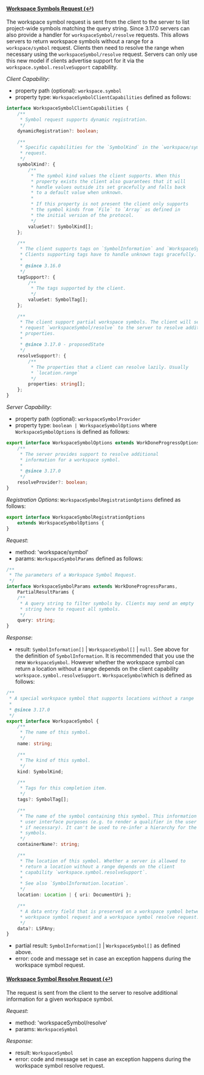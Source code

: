 #### <a href="#workspace_symbol" name="workspace_symbol" class="anchor">Workspace Symbols Request (:leftwards_arrow_with_hook:)</a>

The workspace symbol request is sent from the client to the server to list project-wide symbols matching the query string. Since 3.17.0 servers can also provide a handler for `workspaceSymbol/resolve` requests. This allows servers to return workspace symbols without a range for a `workspace/symbol` request. Clients then need to resolve the range when necessary using the `workspaceSymbol/resolve` request. Servers can only use this new model if clients advertise support for it via the `workspace.symbol.resolveSupport` capability.

_Client Capability_:
* property path (optional): `workspace.symbol`
* property type: `WorkspaceSymbolClientCapabilities` defined as follows:

```typescript
interface WorkspaceSymbolClientCapabilities {
	/**
	 * Symbol request supports dynamic registration.
	 */
	dynamicRegistration?: boolean;

	/**
	 * Specific capabilities for the `SymbolKind` in the `workspace/symbol`
	 * request.
	 */
	symbolKind?: {
		/**
		 * The symbol kind values the client supports. When this
		 * property exists the client also guarantees that it will
		 * handle values outside its set gracefully and falls back
		 * to a default value when unknown.
		 *
		 * If this property is not present the client only supports
		 * the symbol kinds from `File` to `Array` as defined in
		 * the initial version of the protocol.
		 */
		valueSet?: SymbolKind[];
	};

	/**
	 * The client supports tags on `SymbolInformation` and `WorkspaceSymbol`.
	 * Clients supporting tags have to handle unknown tags gracefully.
	 *
	 * @since 3.16.0
	 */
	tagSupport?: {
		/**
		 * The tags supported by the client.
		 */
		valueSet: SymbolTag[];
	};

	/**
	 * The client support partial workspace symbols. The client will send the
	 * request `workspaceSymbol/resolve` to the server to resolve additional
	 * properties.
	 *
	 * @since 3.17.0 - proposedState
	 */
	resolveSupport?: {
		/**
		 * The properties that a client can resolve lazily. Usually
		 * `location.range`
		 */
		properties: string[];
	};
}
```

_Server Capability_:
* property path (optional): `workspaceSymbolProvider`
* property type: `boolean | WorkspaceSymbolOptions` where `WorkspaceSymbolOptions` is defined as follows:

<div class="anchorHolder"><a href="#workspaceSymbolOptions" name="workspaceSymbolOptions" class="linkableAnchor"></a></div>

```typescript
export interface WorkspaceSymbolOptions extends WorkDoneProgressOptions {
	/**
	 * The server provides support to resolve additional
	 * information for a workspace symbol.
	 *
	 * @since 3.17.0
	 */
	resolveProvider?: boolean;
}
```

_Registration Options_: `WorkspaceSymbolRegistrationOptions` defined as follows:

<div class="anchorHolder"><a href="#workspaceSymbolRegistrationOptions" name="workspaceSymbolRegistrationOptions" class="linkableAnchor"></a></div>

```typescript
export interface WorkspaceSymbolRegistrationOptions
	extends WorkspaceSymbolOptions {
}
```

_Request_:
* method: 'workspace/symbol'
* params: `WorkspaceSymbolParams` defined as follows:

<div class="anchorHolder"><a href="#workspaceSymbolParams" name="workspaceSymbolParams" class="linkableAnchor"></a></div>

```typescript
/**
 * The parameters of a Workspace Symbol Request.
 */
interface WorkspaceSymbolParams extends WorkDoneProgressParams,
	PartialResultParams {
	/**
	 * A query string to filter symbols by. Clients may send an empty
	 * string here to request all symbols.
	 */
	query: string;
}
```

_Response_:
* result: `SymbolInformation[]` \| `WorkspaceSymbol[]` \| `null`. See above for the definition of `SymbolInformation`. It is recommended that you use the new `WorkspaceSymbol`. However whether the workspace symbol can return a location without a range depends on the client capability `workspace.symbol.resolveSupport`. `WorkspaceSymbol`which is defined as follows:

<div class="anchorHolder"><a href="#workspaceSymbol" name="workspaceSymbol" class="linkableAnchor"></a></div>

```typescript
/**
 * A special workspace symbol that supports locations without a range
 *
 * @since 3.17.0
 */
export interface WorkspaceSymbol {
	/**
	 * The name of this symbol.
	 */
	name: string;

	/**
	 * The kind of this symbol.
	 */
	kind: SymbolKind;

	/**
	 * Tags for this completion item.
	 */
	tags?: SymbolTag[];

	/**
	 * The name of the symbol containing this symbol. This information is for
	 * user interface purposes (e.g. to render a qualifier in the user interface
	 * if necessary). It can't be used to re-infer a hierarchy for the document
	 * symbols.
	 */
	containerName?: string;

	/**
	 * The location of this symbol. Whether a server is allowed to
	 * return a location without a range depends on the client
	 * capability `workspace.symbol.resolveSupport`.
	 *
	 * See also `SymbolInformation.location`.
	 */
	location: Location | { uri: DocumentUri };

	/**
	 * A data entry field that is preserved on a workspace symbol between a
	 * workspace symbol request and a workspace symbol resolve request.
	 */
	data?: LSPAny;
}
```
* partial result: `SymbolInformation[]` \| `WorkspaceSymbol[]` as defined above.
* error: code and message set in case an exception happens during the workspace symbol request.

#### <a href="#workspace_symbolResolve" name="workspace_symbolResolve" class="anchor">Workspace Symbol Resolve Request (:leftwards_arrow_with_hook:)</a>

The request is sent from the client to the server to resolve additional information for a given workspace symbol.

_Request_:
* method: 'workspaceSymbol/resolve'
* params: `WorkspaceSymbol`

_Response_:
* result: `WorkspaceSymbol`
* error: code and message set in case an exception happens during the workspace symbol resolve request.
